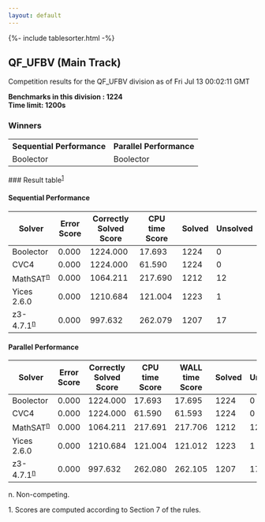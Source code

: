```yaml
---
layout: default
---
```

{%- include tablesorter.html -%}

##  QF_UFBV (Main Track)

Competition results for the QF_UFBV division as of Fri Jul 13 00:02:11 GMT

**Benchmarks in this division : 1224  
Time limit: 1200s** 

### Winners
<table class="result">
<tr><th class="center">Sequential Performance</th><th class="center">Parallel Performance</th></tr>
<tr class="center"><td>Boolector</td><td>Boolector</td></tr></table>
### Result table<sup><a href="#fn1">1</a></sup>

#### Sequential Performance

<table id="sequential" class="result sorted">
<thead><tr class="center">
  <th>Solver</th>
  <th>Error Score</th>
  <th>Correctly Solved Score</th>
  <th>CPU time Score</th>
  <th>Solved</th>
  <th>Unsolved</th>
</tr></thead><tr>
  <td>Boolector</td>
  <td>0.000</td>
  <td>1224.000</td>
  <td>17.693</td>
<td>1224</td>
<td>0</td>
</tr><tr>
  <td>CVC4</td>
  <td>0.000</td>
  <td>1224.000</td>
  <td>61.590</td>
<td>1224</td>
<td>0</td>
</tr><tr>
  <td>MathSAT<SUP><a href="#fn">n</a></SUP></td>
  <td>0.000</td>
  <td>1064.211</td>
  <td>217.690</td>
<td>1212</td>
<td>12</td>
</tr><tr>
  <td>Yices 2.6.0</td>
  <td>0.000</td>
  <td>1210.684</td>
  <td>121.004</td>
<td>1223</td>
<td>1</td>
</tr><tr>
  <td>z3-4.7.1<SUP><a href="#fn">n</a></SUP></td>
  <td>0.000</td>
  <td>997.632</td>
  <td>262.079</td>
<td>1207</td>
<td>17</td>
</tr></table>

#### Parallel Performance

<table id="parallel" class="result sorted">
<thead><tr class="center">
  <th>Solver</th>
  <th>Error Score</th>
  <th>Correctly Solved Score</th>
  <th>CPU time Score</th>
  <th>WALL time Score</th>
  <th>Solved</th>
  <th>Unsolved</th>
</tr></thead><tr>
  <td>Boolector</td>
<td>0.000</td><td>1224.000</td><td>17.693</td><td>17.695</td><td>1224</td><td>0</td></tr><tr>
  <td>CVC4</td>
<td>0.000</td><td>1224.000</td><td>61.590</td><td>61.593</td><td>1224</td><td>0</td></tr><tr>
  <td>MathSAT<SUP><a href="#fn">n</a></SUP></td>
<td>0.000</td><td>1064.211</td><td>217.691</td><td>217.706</td><td>1212</td><td>12</td></tr><tr>
  <td>Yices 2.6.0</td>
<td>0.000</td><td>1210.684</td><td>121.004</td><td>121.012</td><td>1223</td><td>1</td></tr><tr>
  <td>z3-4.7.1<SUP><a href="#fn">n</a></SUP></td>
<td>0.000</td><td>997.632</td><td>262.080</td><td>262.105</td><td>1207</td><td>17</td></tr></table>
 <span id="fn"> n. Non-competing. </span>

 <span id="fn1"> 1. Scores are computed according to Section 7 of the rules. </span>


